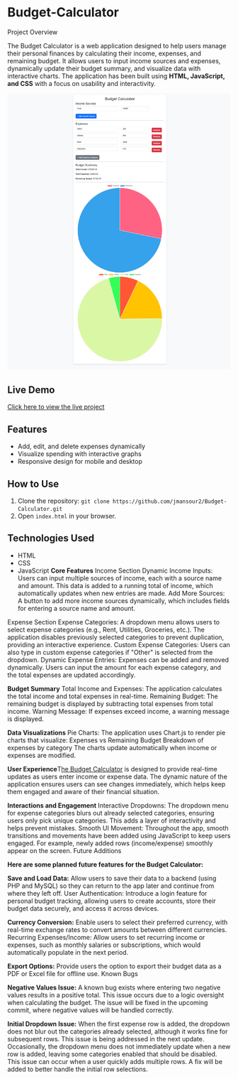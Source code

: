 # Budget-Calculator
Project Overview

The Budget Calculator is a web application designed to help users manage their personal finances by calculating their income, expenses, and remaining budget. It allows users to input income sources and expenses, dynamically update their budget summary, and visualize data with interactive charts. The application has been built using **HTML, JavaScript, and CSS** with a focus on usability and interactivity.

![Budget Calculator Screenshot](./Screenshot.png)


## Live Demo
[Click here to view the live project](https://jmansour2.github.io/Budget-Calculator/)

## Features
- Add, edit, and delete expenses dynamically
- Visualize spending with interactive graphs
- Responsive design for mobile and desktop

## How to Use
1. Clone the repository: `git clone https://github.com/jmansour2/Budget-Calculator.git`
2. Open `index.html` in your browser.

## Technologies Used
- HTML
- CSS
- JavaScript
**Core Features**
Income Section
Dynamic Income Inputs: Users can input multiple sources of income, each with a source name and amount. This data is added to a running total of income, which automatically updates when new entries are made.
Add More Sources: A button to add more income sources dynamically, which includes fields for entering a source name and amount.

Expense Section
Expense Categories: A dropdown menu allows users to select expense categories (e.g., Rent, Utilities, Groceries, etc.). The application disables previously selected categories to prevent duplication, providing an interactive experience.
Custom Expense Categories: Users can also type in custom expense categories if "Other" is selected from the dropdown.
Dynamic Expense Entries: Expenses can be added and removed dynamically. Users can input the amount for each expense category, and the total expenses are updated accordingly.

**Budget Summary**
Total Income and Expenses: The application calculates the total income and total expenses in real-time.
Remaining Budget: The remaining budget is displayed by subtracting total expenses from total income.
Warning Message: If expenses exceed income, a warning message is displayed.

**Data Visualizations**
Pie Charts: The application uses Chart.js to render pie charts that visualize:
Expenses vs Remaining Budget
Breakdown of expenses by category
The charts update automatically when income or expenses are modified.

**User Experience**T[he Budget Calculator](url) is designed to provide real-time updates as users enter income or expense data. The dynamic nature of the application ensures users can see changes immediately, which helps keep them engaged and aware of their financial situation.

**Interactions and Engagement**
Interactive Dropdowns: The dropdown menu for expense categories blurs out already selected categories, ensuring users only pick unique categories. This adds a layer of interactivity and helps prevent mistakes.
Smooth UI Movement: Throughout the app, smooth transitions and movements have been added using JavaScript to keep users engaged. For example, newly added rows (income/expense) smoothly appear on the screen.
Future Additions

**Here are some planned future features for the Budget Calculator:**

**Save and Load Data:** Allow users to save their data to a backend (using PHP and MySQL) so they can return to the app later and continue from where they left off.
User Authentication: Introduce a login feature for personal budget tracking, allowing users to create accounts, store their budget data securely, and access it across devices.

**Currency Conversion:** Enable users to select their preferred currency, with real-time exchange rates to convert amounts between different currencies.
Recurring Expenses/Income: Allow users to set recurring income or expenses, such as monthly salaries or subscriptions, which would automatically populate in the next period.

**Export Options:** Provide users the option to export their budget data as a PDF or Excel file for offline use.
Known Bugs

**Negative Values Issue:** A known bug exists where entering two negative values results in a positive total. This issue occurs due to a logic oversight when calculating the budget. The issue will be fixed in the upcoming commit, where negative values will be handled correctly.

**Initial Dropdown Issue:** When the first expense row is added, the dropdown does not blur out the categories already selected, although it works fine for subsequent rows. This issue is being addressed in the next update.
Occasionally, the dropdown menu does not immediately update when a new row is added, leaving some categories enabled that should be disabled. This issue can occur when a user quickly adds multiple rows. A fix will be added to better handle the initial row selections.

